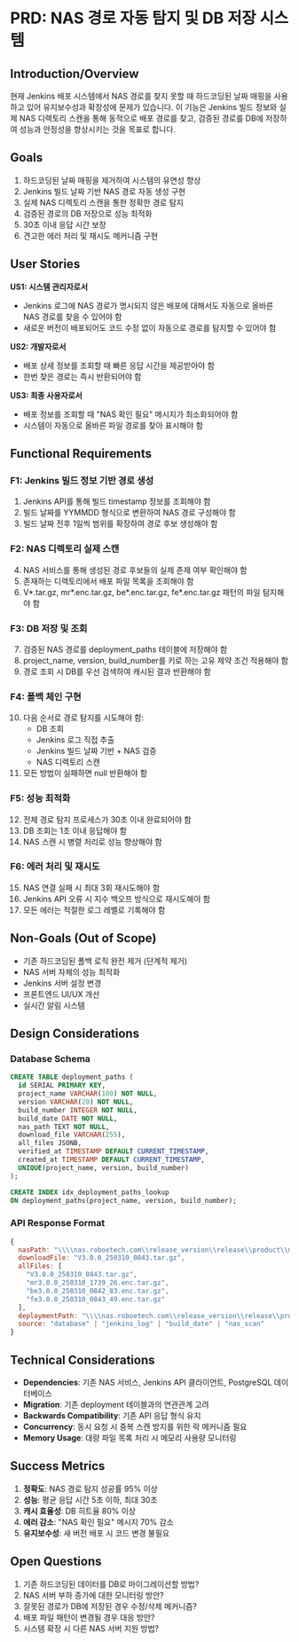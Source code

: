 # PRD: NAS 경로 자동 탐지 및 DB 저장 시스템

## Introduction/Overview

현재 Jenkins 배포 시스템에서 NAS 경로를 찾지 못할 때 하드코딩된 날짜 매핑을 사용하고 있어 유지보수성과 확장성에 문제가 있습니다. 이 기능은 Jenkins 빌드 정보와 실제 NAS 디렉토리 스캔을 통해 동적으로 배포 경로를 찾고, 검증된 경로를 DB에 저장하여 성능과 안정성을 향상시키는 것을 목표로 합니다.

## Goals

1. 하드코딩된 날짜 매핑을 제거하여 시스템의 유연성 향상
2. Jenkins 빌드 날짜 기반 NAS 경로 자동 생성 구현
3. 실제 NAS 디렉토리 스캔을 통한 정확한 경로 탐지
4. 검증된 경로의 DB 저장으로 성능 최적화
5. 30초 이내 응답 시간 보장
6. 견고한 에러 처리 및 재시도 메커니즘 구현

## User Stories

**US1: 시스템 관리자로서**
- Jenkins 로그에 NAS 경로가 명시되지 않은 배포에 대해서도 자동으로 올바른 NAS 경로를 찾을 수 있어야 함
- 새로운 버전이 배포되어도 코드 수정 없이 자동으로 경로를 탐지할 수 있어야 함

**US2: 개발자로서**
- 배포 상세 정보를 조회할 때 빠른 응답 시간을 제공받아야 함
- 한번 찾은 경로는 즉시 반환되어야 함

**US3: 최종 사용자로서**
- 배포 정보를 조회할 때 "NAS 확인 필요" 메시지가 최소화되어야 함
- 시스템이 자동으로 올바른 파일 경로를 찾아 표시해야 함

## Functional Requirements

### F1: Jenkins 빌드 정보 기반 경로 생성
1. Jenkins API를 통해 빌드 timestamp 정보를 조회해야 함
2. 빌드 날짜를 YYMMDD 형식으로 변환하여 NAS 경로 구성해야 함
3. 빌드 날짜 전후 1일씩 범위를 확장하여 경로 후보 생성해야 함

### F2: NAS 디렉토리 실제 스캔
4. NAS 서비스를 통해 생성된 경로 후보들의 실제 존재 여부 확인해야 함
5. 존재하는 디렉토리에서 배포 파일 목록을 조회해야 함
6. V*.tar.gz, mr*.enc.tar.gz, be*.enc.tar.gz, fe*.enc.tar.gz 패턴의 파일 탐지해야 함

### F3: DB 저장 및 조회
7. 검증된 NAS 경로를 deployment_paths 테이블에 저장해야 함
8. project_name, version, build_number를 키로 하는 고유 제약 조건 적용해야 함
9. 경로 조회 시 DB를 우선 검색하여 캐시된 결과 반환해야 함

### F4: 폴백 체인 구현
10. 다음 순서로 경로 탐지를 시도해야 함:
    - DB 조회
    - Jenkins 로그 직접 추출
    - Jenkins 빌드 날짜 기반 + NAS 검증
    - NAS 디렉토리 스캔
11. 모든 방법이 실패하면 null 반환해야 함

### F5: 성능 최적화
12. 전체 경로 탐지 프로세스가 30초 이내 완료되어야 함
13. DB 조회는 1초 이내 응답해야 함
14. NAS 스캔 시 병렬 처리로 성능 향상해야 함

### F6: 에러 처리 및 재시도
15. NAS 연결 실패 시 최대 3회 재시도해야 함
16. Jenkins API 오류 시 지수 백오프 방식으로 재시도해야 함
17. 모든 에러는 적절한 로그 레벨로 기록해야 함

## Non-Goals (Out of Scope)

- 기존 하드코딩된 폴백 로직 완전 제거 (단계적 제거)
- NAS 서버 자체의 성능 최적화
- Jenkins 서버 설정 변경
- 프론트엔드 UI/UX 개선
- 실시간 알림 시스템

## Design Considerations

### Database Schema
```sql
CREATE TABLE deployment_paths (
  id SERIAL PRIMARY KEY,
  project_name VARCHAR(100) NOT NULL,
  version VARCHAR(20) NOT NULL,
  build_number INTEGER NOT NULL,
  build_date DATE NOT NULL,
  nas_path TEXT NOT NULL,
  download_file VARCHAR(255),
  all_files JSONB,
  verified_at TIMESTAMP DEFAULT CURRENT_TIMESTAMP,
  created_at TIMESTAMP DEFAULT CURRENT_TIMESTAMP,
  UNIQUE(project_name, version, build_number)
);

CREATE INDEX idx_deployment_paths_lookup 
ON deployment_paths(project_name, version, build_number);
```

### API Response Format
```javascript
{
  nasPath: "\\\\nas.roboetech.com\\release_version\\release\\product\\mr3.0.0\\250310\\26",
  downloadFile: "V3.0.0_250310_0843.tar.gz",
  allFiles: [
    "V3.0.0_250310_0843.tar.gz",
    "mr3.0.0_250310_1739_26.enc.tar.gz",
    "be3.0.0_250310_0842_83.enc.tar.gz",
    "fe3.0.0_250310_0843_49.enc.tar.gz"
  ],
  deploymentPath: "\\\\nas.roboetech.com\\release_version\\release\\product\\mr3.0.0\\250310\\26",
  source: "database" | "jenkins_log" | "build_date" | "nas_scan"
}
```

## Technical Considerations

- **Dependencies**: 기존 NAS 서비스, Jenkins API 클라이언트, PostgreSQL 데이터베이스
- **Migration**: 기존 deployment 테이블과의 연관관계 고려
- **Backwards Compatibility**: 기존 API 응답 형식 유지
- **Concurrency**: 동시 요청 시 중복 스캔 방지를 위한 락 메커니즘 필요
- **Memory Usage**: 대량 파일 목록 처리 시 메모리 사용량 모니터링

## Success Metrics

1. **정확도**: NAS 경로 탐지 성공률 95% 이상
2. **성능**: 평균 응답 시간 5초 이하, 최대 30초
3. **캐시 효율성**: DB 히트율 80% 이상
4. **에러 감소**: "NAS 확인 필요" 메시지 70% 감소
5. **유지보수성**: 새 버전 배포 시 코드 변경 불필요

## Open Questions

1. 기존 하드코딩된 데이터를 DB로 마이그레이션할 방법?
2. NAS 서버 부하 증가에 대한 모니터링 방안?
3. 잘못된 경로가 DB에 저장된 경우 수정/삭제 메커니즘?
4. 배포 파일 패턴이 변경될 경우 대응 방안?
5. 시스템 확장 시 다른 NAS 서버 지원 방법?